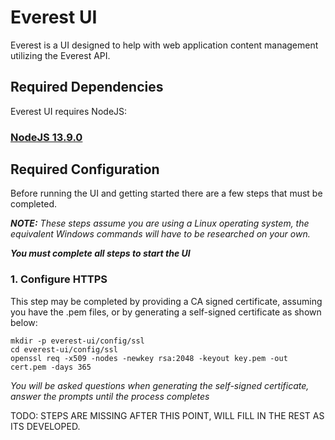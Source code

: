 # Everest UI

Everest is a UI designed to help with web application content management utilizing the Everest API.

## Required Dependencies

Everest UI requires NodeJS:

### [NodeJS 13.9.0](https://nodejs.org/en/download/)

## Required Configuration

Before running the UI and getting started there are a few steps that 
must be completed.

**_NOTE:_** *These steps assume you are using a Linux operating system, the 
equivalent Windows commands will have to be researched on your own.*

**_You must complete all steps to start the UI_**

### 1. Configure HTTPS
This step may be completed by providing a CA signed certificate, assuming 
you have the .pem files, or by generating a self-signed certificate 
as shown below:

```
mkdir -p everest-ui/config/ssl
cd everest-ui/config/ssl
openssl req -x509 -nodes -newkey rsa:2048 -keyout key.pem -out cert.pem -days 365
```
*You will be asked questions when generating the self-signed certificate, answer the prompts until the process completes*


TODO: STEPS ARE MISSING AFTER THIS POINT, WILL FILL IN THE REST AS ITS DEVELOPED.